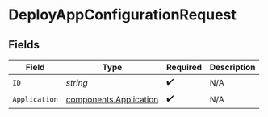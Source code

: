 # DeployAppConfigurationRequest


## Fields

| Field                                                            | Type                                                             | Required                                                         | Description                                                      |
| ---------------------------------------------------------------- | ---------------------------------------------------------------- | ---------------------------------------------------------------- | ---------------------------------------------------------------- |
| `ID`                                                             | *string*                                                         | :heavy_check_mark:                                               | N/A                                                              |
| `Application`                                                    | [components.Application](../../models/components/application.md) | :heavy_check_mark:                                               | N/A                                                              |